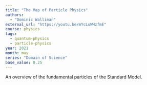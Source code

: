 ```yaml
---
title: "The Map of Particle Physics"
authors:
  - "Dominic Walliman"
external_url: "https://youtu.be/mYcLuWHzfmE"
course: physics
tags:
  - quantum-physics
  - particle-physics
year: 2021
month: may
series: "Domain of Science"
base_value: 0.25
---
```


An overview of the fundamental particles of the Standard Model.
